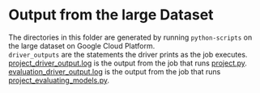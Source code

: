 # Output from the large Dataset
The directories in this folder are generated by running ```python-scripts``` on the large dataset on Google Cloud Platform.  
```driver_outputs``` are the statements the driver prints as the job executes.  
[project_driver_output.log](https://github.com/deepali17043/NetworkIntrusionDetection/blob/main/outputs/output_large_dataset/driver_outputs/project_driver_output.log) is the output from the job that runs [project.py](https://github.com/deepali17043/NetworkIntrusionDetection/blob/main/python-scripts/project.py).  
[evaluation_driver_output.log](https://github.com/deepali17043/NetworkIntrusionDetection/blob/main/outputs/output_large_dataset/driver_outputs/evaluation_driver_output.log) is the output from the job that runs [project_evaluating_models.py](https://github.com/deepali17043/NetworkIntrusionDetection/blob/main/python-scripts/project_evaluating_models.py).  
